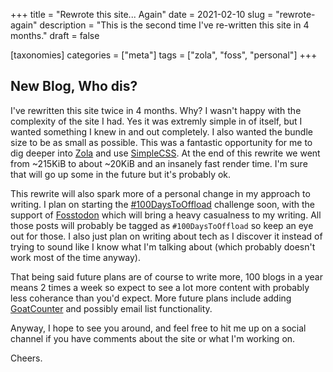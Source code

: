 +++
title = "Rewrote this site... Again"
date = 2021-02-10
slug = "rewrote-again"
description = "This is the second time I've re-written this site in 4 months."
draft = false

[taxonomies]
categories = ["meta"]
tags = ["zola", "foss", "personal"]
+++

## New Blog, Who dis?

I've rewritten this site twice in 4 months. Why? I wasn't happy with the complexity of the site I had. Yes it was extremly simple in of itself, but I wanted something I knew in and out completely. I also wanted the bundle size to be as small as possible. This was a fantastic opportunity for me to dig deeper into [Zola](https://getzola.org) and use [SimpleCSS](https://simplecss.org). At the end of this rewrite we went from ~215KiB to about ~20KiB and an insanely fast render time. I'm sure that will go up some in the future but it's probably ok.

This rewrite will also spark more of a personal change in my approach to writing. I plan on starting the [#100DaysToOffload](https://100daystooffload.com) challenge soon, with the support of [Fosstodon](https://fosstodon.org) which will bring a heavy casualness to my writing. All those posts will probably be tagged as `#100DaysToOffload` so keep an eye out for those. I also just plan on writing about tech as I discover it instead of trying to sound like I know what I'm talking about (which probably doesn't work most of the time anyway).

That being said future plans are of course to write more, 100 blogs in a year means 2 times a week so expect to see a lot more content with probably less coherance than you'd expect. More future plans include adding [GoatCounter](https://goatcounter.com) and possibly email list functionality.

Anyway, I hope to see you around, and feel free to hit me up on a social channel if you have comments about the site or what I'm working on.

Cheers.
